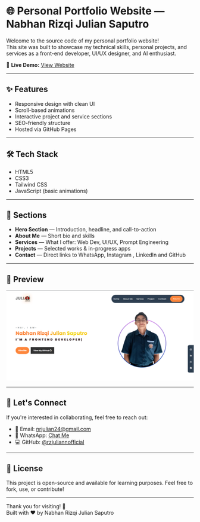 # 🌐 Personal Portfolio Website — Nabhan Rizqi Julian Saputro

Welcome to the source code of my personal portfolio website!  
This site was built to showcase my technical skills, personal projects, and services as a front-end developer, UI/UX designer, and AI enthusiast.

🚀 **Live Demo:** [View Website](https://rzjuliannofficial.github.io/dsf39.github.io/)

---

## ✨ Features

- Responsive design with clean UI
- Scroll-based animations
- Interactive project and service sections
- SEO-friendly structure
- Hosted via GitHub Pages

---

## 🛠️ Tech Stack

- HTML5  
- CSS3  
- Tailwind CSS  
- JavaScript (basic animations)

---

## 📁 Sections

- **Hero Section** — Introduction, headline, and call-to-action
- **About Me** — Short bio and skills
- **Services** — What I offer: Web Dev, UI/UX, Prompt Engineering
- **Projects** — Selected works & in-progress apps
- **Contact** — Direct links to  WhatsApp, Instagram , LinkedIn and GitHub

---

## 📸 Preview

![Portfolio Screenshot](/assets/img/previewproject.png)


---

## 🤝 Let's Connect

If you're interested in collaborating, feel free to reach out:

- 📧 Email: [nrjulian24@gmail.com](mailto:nrjulian24@gmail.com)  
- 💬 WhatsApp: [Chat Me](https://wa.me/62XXXXXXXXXXX)  
- 💻 GitHub: [@rzjuliannofficial](https://github.com/rzjuliannofficial)

---

## 📌 License

This project is open-source and available for learning purposes. Feel free to fork, use, or contribute!

---

Thank you for visiting! 🙌  
Built with ❤️ by Nabhan Rizqi Julian Saputro
